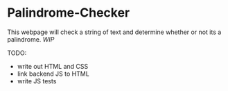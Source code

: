 # Palindrome-Checker
This webpage will check a string of text and determine whether or not its a palindrome. *WIP*

TODO: 
- write out HTML and CSS
- link backend JS to HTML
- write JS tests
